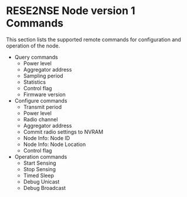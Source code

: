 # RESE2NSE Node version 1 Commands

This section lists the supported remote commands for configuration and operation of the node.

- Query commands
    - Power level
    - Aggregator address
    - Sampling period
    - Statistics
    - Control flag
    - Firmware version
- Configure commands
    - Transmit period
    - Power level
    - Radio channel
    - Aggregator address
    - Commit radio settings to NVRAM
    - Node Info: Node ID
    - Node Info: Node Location
    - Control flag
- Operation commands
    - Start Sensing
    - Stop Sensing
    - Timed Sleep
    - Debug Unicast
    - Debug Broadcast